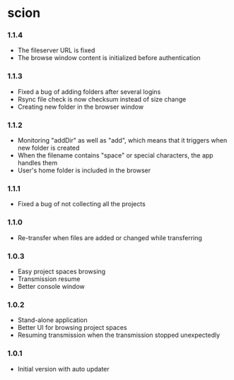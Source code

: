# scion

### 1.1.4
* The fileserver URL is fixed
* The browse window content is initialized before authentication

### 1.1.3
* Fixed a bug of adding folders after several logins
* Rsync file check is now checksum instead of size change
* Creating new folder in the browser window

### 1.1.2
* Monitoring "addDir" as well as "add", which means that it triggers when new folder is created
* When the filename contains "space" or special characters, the app handles them
* User's home folder is included in the browser

### 1.1.1
* Fixed a bug of not collecting all the projects

### 1.1.0
* Re-transfer when files are added or changed while transferring

### 1.0.3
* Easy project spaces browsing
* Transmission resume
* Better console window

### 1.0.2
* Stand-alone application
* Better UI for browsing project spaces
* Resuming transmission when the transmission stopped unexpectedly

### 1.0.1
* Initial version with auto updater
